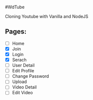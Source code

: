 #WdTube

Cloning Youtube with Vanilla and NodeJS

## Pages:

- [ ] Home
- [x] Join
- [x] Login
- [x] Serach
- [ ] User Detail
- [ ] Edit Profile
- [ ] Change Password
- [ ] Upload
- [ ] Video Detail
- [ ] Edit Video
